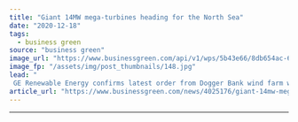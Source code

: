 ```yaml
---
title: "Giant 14MW mega-turbines heading for the North Sea"
date: "2020-12-18"
tags: 
  - business green
source: "business green"
image_url: "https://www.businessgreen.com/api/v1/wps/5b43e66/8db654ac-6b34-4a8f-bece-0195c5b13e47/2/Haliade-185x114.jpg"
image_fp: "/assets/img/post_thumbnails/148.jpg"
lead: "
 GE Renewable Energy confirms latest order from Dogger Bank wind farm will see upgraded 14MW Haliade-X turbines deployed for the first time ..."
article_url: "https://www.businessgreen.com/news/4025176/giant-14mw-mega-turbines-heading-north-sea"
---
```


---
